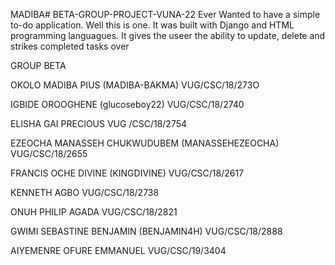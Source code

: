MADIBA# BETA-GROUP-PROJECT-VUNA-22
Ever Wanted to have a simple to-do application. Well this is one. It was built with Django and HTML programming languagues. 
It gives the useer the ability to update, delete and strikes completed tasks over

GROUP BETA 


OKOLO MADIBA PIUS (MADIBA-BAKMA)
VUG/CSC/18/273O

IGBIDE OROOGHENE (glucoseboy22)
VUG/CSC/18/2740

ELISHA GAI PRECIOUS
VUG /CSC/18/2754

EZEOCHA MANASSEH CHUKWUDUBEM (MANASSEHEZEOCHA)
VUG/CSC/18/2655

FRANCIS OCHE DIVINE (KINGDIVINE)
VUG/CSC/18/2617

KENNETH AGBO
VUG/CSC/18/2738

ONUH PHILIP AGADA
VUG/CSC/18/2821

GWIMI SEBASTINE BENJAMIN (BENJAMIN4H)
VUG/CSC/18/2888

AIYEMENRE OFURE EMMANUEL 
VUG/CSC/19/3404
